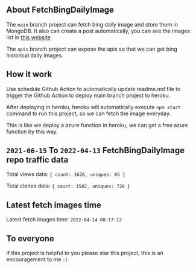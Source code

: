 ## About FetchBingDailyImage

The `main` branch project can fetch bing daily image and store them in MongoDB.
It also can create a post automatically, you can see the images list in [this website](https://oursalbum.netlify.app)

The `apis` branch project can expose the apis so that we can get bing historical daily images.

## How it work

Use schedule Github Action to automatically update readme.md file to trigger the Github Action to deploy main branch project to heroku.

After deploying in heroku, heroku will automatically execute `npm start` command to run this project, so we can fetch the image everyday.

This is like we deploy a azure function in heroku, we can get a free azure function by this way.

## `2021-06-15` To `2022-04-13` FetchBingDailyImage repo traffic data

Total views data: `{ count: 1626, uniques: 85 }`

Total clones data: `{ count: 1582, uniques: 726 }`

## Latest fetch images time

Latest fetch images time: `2022-04-14 08:17:12`

## To everyone

If this project is helpful to you please star this project, this is an encouragement to me `:)`



